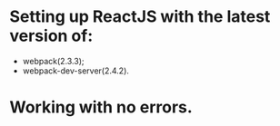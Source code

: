# Setting up ReactJS with the latest version of:
-   webpack(2.3.3);
-   webpack-dev-server(2.4.2).

# Working with no errors.
